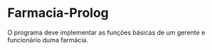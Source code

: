 # Farmacia-Prolog
O programa deve implementar as funções básicas de um gerente e funcionário duma farmácia.
